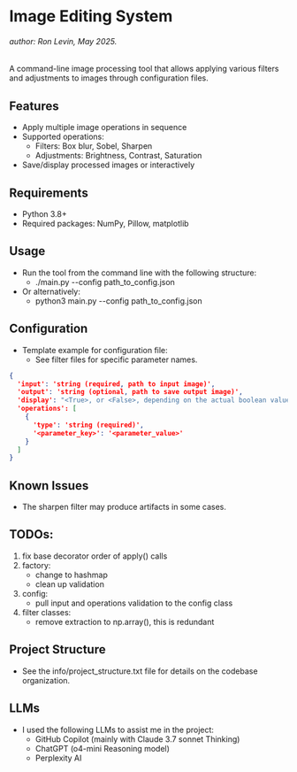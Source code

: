 # Image Editing System
###### author:  Ron Levin, May 2025.

A command-line image processing tool that allows applying various filters and 
adjustments to images through configuration files.

## Features
- Apply multiple image operations in sequence
- Supported operations:
  - Filters: Box blur, Sobel, Sharpen
  - Adjustments: Brightness, Contrast, Saturation
- Save/display processed images or interactively

## Requirements
- Python 3.8+
- Required packages: NumPy, Pillow, matplotlib

## Usage
- Run the tool from the command line with the following structure:
  - ./main.py --config path_to_config.json
- Or alternatively:
  - python3 main.py --config path_to_config.json 

## Configuration
- Template example for configuration file:
  - See filter files for specific parameter names.
```json
{
  'input': 'string (required, path to input image)',
  'output': 'string (optional, path to save output image)',
  'display': "<True>, or <False>, depending on the actual boolean value"
  'operations': [
    {
      'type': 'string (required)',
      '<parameter_key>': '<parameter_value>'
    }
  ]
}
```

## Known Issues
- The sharpen filter may produce artifacts in some cases.

## TODOs:
1. fix base decorator order of apply() calls
2. factory:
   - change to hashmap 
   - clean up validation
3. config:
   - pull input and operations validation to the config class
4. filter classes:
    - remove extraction to np.array(), this is redundant

## Project Structure
- See the info/project_structure.txt file for details on the codebase organization.


## LLMs
- I used the following LLMs to assist me in the project:
  - GitHub Copilot (mainly with Claude 3.7 sonnet Thinking)
  - ChatGPT (o4-mini Reasoning model)
  - Perplexity AI
